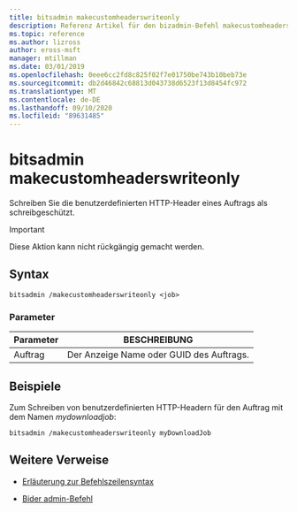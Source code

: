 ```yaml
---
title: bitsadmin makecustomheaderswriteonly
description: Referenz Artikel für den bizadmin-Befehl makecustomheadersschreiteonly, mit dem die benutzerdefinierten HTTP-Header eines Auftrags schreibgeschützt werden.
ms.topic: reference
ms.author: lizross
author: eross-msft
manager: mtillman
ms.date: 03/01/2019
ms.openlocfilehash: 0eee6cc2fd8c825f02f7e01750be743b10beb73e
ms.sourcegitcommit: db2d46842c68813d043738d6523f13d8454fc972
ms.translationtype: MT
ms.contentlocale: de-DE
ms.lasthandoff: 09/10/2020
ms.locfileid: "89631485"
---
```

# <a name="bitsadmin-makecustomheaderswriteonly"></a>bitsadmin makecustomheaderswriteonly

Schreiben Sie die benutzerdefinierten HTTP-Header eines Auftrags als schreibgeschützt.

> [!IMPORTANT]
> Diese Aktion kann nicht rückgängig gemacht werden.

## <a name="syntax"></a>Syntax

```
bitsadmin /makecustomheaderswriteonly <job>
```

### <a name="parameters"></a>Parameter

| Parameter | BESCHREIBUNG |
| -------------- | -------------- |
| Auftrag | Der Anzeige Name oder GUID des Auftrags. |

## <a name="examples"></a>Beispiele

Zum Schreiben von benutzerdefinierten HTTP-Headern für den Auftrag mit dem Namen *mydownloadjob*:

```
bitsadmin /makecustomheaderswriteonly myDownloadJob
```

## <a name="additional-references"></a>Weitere Verweise

- [Erläuterung zur Befehlszeilensyntax](command-line-syntax-key.md)

- [Bider admin-Befehl](bitsadmin.md)
